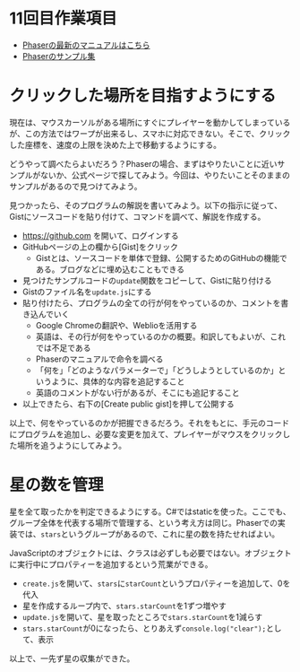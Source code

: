 # 11回目作業項目

- [Phaserの最新のマニュアルはこちら](https://photonstorm.github.io/phaser-ce/)
- [Phaserのサンプル集](http://phaser.io/examples/)

# クリックした場所を目指すようにする
現在は、マウスカーソルがある場所にすぐにプレイヤーを動かしてしまっているが、この方法ではワープが出来るし、スマホに対応できない。そこで、クリックした座標を、速度の上限を決めた上で移動するようにする。

どうやって調べたらよいだろう？Phaserの場合、まずはやりたいことに近いサンプルがないか、公式ページで探してみよう。今回は、やりたいことそのままのサンプルがあるので見つけてみよう。

見つかったら、そのプログラムの解説を書いてみよう。以下の指示に従って、Gistにソースコードを貼り付けて、コマンドを調べて、解説を作成する。

- https://github.com を開いて、ログインする
- GitHubページの上の欄から[Gist]をクリック
  - Gistとは、ソースコードを単体で登録、公開するためのGitHubの機能である。ブログなどに埋め込むこともできる
- 見つけたサンプルコードの`update`関数をコピーして、Gistに貼り付ける
- Gistのファイル名を`update.js`にする
- 貼り付けたら、プログラムの全ての行が何をやっているのか、コメントを書き込んでいく
  - Google Chromeの翻訳や、Weblioを活用する
  - 英語は、その行が何をやっているのかの概要。和訳してもよいが、これでは不足である
  - Phaserのマニュアルで命令を調べる
  - 「何を」「どのようなパラメーターで」「どうしようとしているのか」というように、具体的な内容を追記すること
  - 英語のコメントがない行があるが、そこにも追記すること
- 以上できたら、右下の[Create public gist]を押して公開する

以上で、何をやっているのかが把握できるだろう。それをもとに、手元のコードにプログラムを追加し、必要な変更を加えて、プレイヤーがマウスをクリックした場所を追うようにしてみよう。

# 星の数を管理
星を全て取ったかを判定できるようにする。C#ではstaticを使った。ここでも、グループ全体を代表する場所で管理する、という考え方は同じ。Phaserでの実装では、`stars`というグループがあるので、これに星の数を持たせればよい。

JavaScriptのオブジェクトには、クラスは必ずしも必要ではない。オブジェクトに実行中にプロパティーを追加するという荒業ができる。

- `create.js`を開いて、`stars`に`starCount`というプロパティーを追加して、0を代入
- 星を作成するループ内で、`stars.starCount`を1ずつ増やす
- `update.js`を開いて、星を取ったところで`stars.starCount`を1減らす
- `stars.starCount`が0になったら、とりあえず`console.log("clear");`として、表示

以上で、一先ず星の収集ができた。

# 
